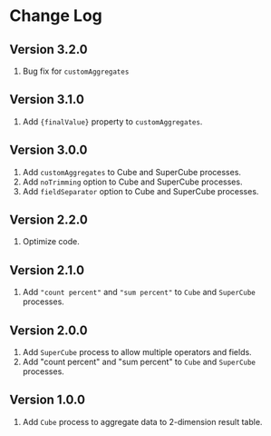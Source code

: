 # Change Log

## Version 3.2.0

1. Bug fix for `customAggregates`

## Version 3.1.0

1. Add `{finalValue}` property to `customAggregates`.

## Version 3.0.0

1. Add `customAggregates` to Cube and SuperCube processes.
2. Add `noTrimming` option to Cube and SuperCube processes.
3. Add `fieldSeparator` option to Cube and SuperCube processes.

## Version 2.2.0

1. Optimize code.

## Version 2.1.0

1. Add `"count percent"` and `"sum percent"` to `Cube` and `SuperCube` processes.

## Version 2.0.0

1. Add `SuperCube` process to allow multiple operators and fields.
2. Add "count percent" and "sum percent" to `Cube` and `SuperCube` processes.

## Version 1.0.0

1. Add `Cube` process to aggregate data to 2-dimension result table.